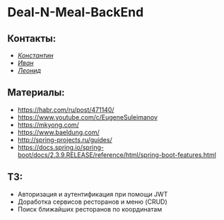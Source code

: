 # Deal-N-Meal-BackEnd

## Контакты:
- *[Константин](https://vk.com/jopa_s_ry4koy)*
- *[Иван](https://vk.com/unrealshom)*
- *[Леонид](https://vk.com/noel_vecug)*  

## Материалы:
- https://habr.com/ru/post/471140/  
- https://www.youtube.com/c/EugeneSuleimanov  
- https://mkyong.com/  
- https://www.baeldung.com/  
- http://spring-projects.ru/guides/  
- https://docs.spring.io/spring-boot/docs/2.3.9.RELEASE/reference/html/spring-boot-features.html  

## ТЗ:
- Авторизация и аутентификация при помощи JWT
- Доработка сервисов ресторанов и меню (CRUD)
- Поиск ближайших ресторанов по координатам

